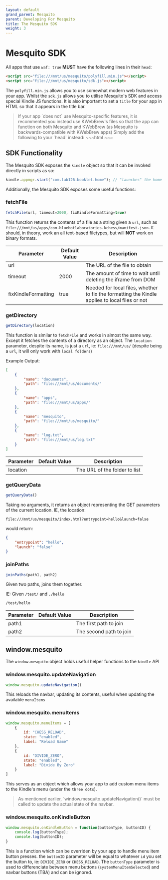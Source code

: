 ```yaml
---
layout: default
grand_parent: Mesquito
parent: Developing For Mesquito
title: The Mesquito SDK
weight: 3
---
```


# Mesquito SDK
All apps that use `waf: true` **MUST** have the following lines in their `head`:
~~~html
<script src="file:///mnt/us/mesquito/polyfill.min.js"></script>
<script src="file:///mnt/us/mesquito/sdk.js"></script>
~~~

The `polyfill.min.js` allows you to use somewhat modern web features in your app. Whilst the `sdk.js` allows you to utilise Mesquito's SDK and access special Kindle JS functions.
It is also important to set a `title` for your app in HTML so that it appears in the title bar.

<blockquote class="info">
If your app `does not` use Mesquito-specific features, it is recommented you instead use KWebBrew's files so that the app can function on both Mesquito and KWebBrew (as Mesquito is backwards-compatible with KWebBrew apps)
Simply add the following to your `head` instead:
~~~html
<script src="file:///mnt/us/kwebbrew/polyfill.min.js"></script>
<script src="file:///mnt/us/kwebbrew/sdk.js"></script>
~~~
</blockquote>

## SDK Functionality
The Mesquito SDK exposes the `kindle` object so that it can be invoked directly in scripts as so:
~~~js
kindle.appmgr.start("com.lab126.booklet.home"); // "launches" the home app (just goes home)
~~~

Additionally, the Mesquito SDK exposes some useful functions:
### fetchFile
~~~js
fetchFile(url, timeout=2000, fixKindleFormatting=true)
~~~
This function returns the contents of a file as a string given a `url`, such as `file:///mnt/us/apps/com.bluebotlaboratories.kchess/manifest.json`.
It should, in theory, work an all text-based filetypes, but will **NOT** work on binary formats.

| Parameter           | Default Value | Description                                                                                    |
|---------------------|---------------|------------------------------------------------------------------------------------------------|
| url                 |               | The URL of the file to obtain                                                                  |
| timeout             | 2000          | The amount of time to wait until deleting the iframe from DOM                                  |
| fixKindleFormatting | true          | Needed for local files, whether to fix the formatting the Kindle applies to local files or not |


### getDirectory
~~~js
getDirectory(location)
~~~
This function is similar to `fetchFile` and works in almost the same way. Except it fetches the contents of a directory as an object. The `location` parameter, despite its name, is just a `url`, ie: `file:///mnt/us/` (despite being a `url`, it will only work with `local folders`)

Example Output:
~~~json
[
    {
        "name": "documents",
        "path": "file:///mnt/us/documents/"
    },
    {
        "name": "apps",
        "path": "file:///mnt/us/apps/"
    },
    {
        "name": "mesquito",
        "path": "file:///mnt/us/mesquito/"
    },
    {
        "name": "log.txt",
        "path": "file:///mnt/us/log.txt"
    }
]
~~~

| Parameter | Default Value | Description                   |
|-----------|---------------|-------------------------------|
| location  |               | The URL of the folder to list |


### getQueryData
~~~js
getQueryData()
~~~

Taking no arguments, it returns an object representing the GET parameters of the current location.
IE, the location:
~~~
file:///mnt/us/mesquito/index.html?entrypoint=hello&launch=false
~~~

would return:
~~~json
{
    "entrypoint": "hello",
    "launch": "false"
}
~~~

### joinPaths
~~~js
joinPaths(path1, path2)
~~~

Given two paths, joins them together.

IE: Given `/test/` and `./hello`
~~~
/test/hello
~~~

| Parameter | Default Value | Description             |
|-----------|---------------|-------------------------|
| path1     |               | The first path to join  |
| path2     |               | The second path to join |


## window.mesquito
The `window.mesquito` object holds useful helper functions to the `kindle` API

### window.mesquito.updateNavigation
~~~js
window.mesquito.updateNavigation()
~~~

This reloads the navbar, updating its contents, useful when updating the available `menuItems`

### window.mesquito.menuItems
~~~js
window.mesquito.menuItems = [
    {
        id: "CHESS_RELOAD",
        state: "enabled",
        label: "Reload Game"
    },
    {
        id: "DIVIDE_ZERO",
        state: "enabled",
        label: "Divide By Zero"
    }
]
~~~

This serves as an object which allows your app to add custom menu items to the Kindle's menu (under the `three dots`).

<blockquote class="info">
As mentioned earlier, `window.mesquito.updateNavigation()` must be called to update the actual state of the navbar.
</blockquote>


### window.mesquito.onKindleButton
~~~js
window.mesquito.onKindleButton = function(buttonType, buttonID) {
    console.log(buttonType);
    console.log(buttonID);
}
~~~

This is a function which can be overriden by your app to handle menu item button presses. the `buttonID` parameter will be equal to whatever `id` you set the button to, ie: `DIVIDE_ZERO` or `CHESS_RELOAD`. The `buttonType` parameter is used to differenciate between menu buttons (`systemMenuItemSelected`) and navbar buttons (TBA) and can be ignored.